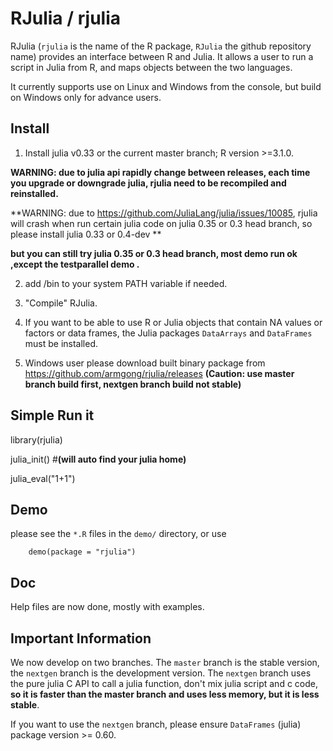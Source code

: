RJulia / rjulia
===============

RJulia (`rjulia` is the name of the R package, `RJulia` the github
repository name) provides an interface between R and Julia. It allows a user to run a script in Julia from R, and maps objects between the two languages.

It currently supports use on Linux and Windows from the console, but build on Windows only for advance users.

Install
-------------

1. Install julia v0.33 or the current master branch; R version >=3.1.0.

  **WARNING: due to julia api rapidly change between releases, each time you upgrade or downgrade julia, rjulia need to be recompiled and reinstalled.**
  
   **WARNING: due to https://github.com/JuliaLang/julia/issues/10085, rjulia will crash when run certain julia code on julia 0.35 or 0.3 head branch, so please install julia 0.33 or 0.4-dev **
   
   **but you can still try julia 0.35 or 0.3 head branch, most demo run ok ,except the testparallel demo .**

2. add <juliainstalldir>/bin to your system PATH variable if needed.

3. "Compile" RJulia.

4. If you want to be able to use R or Julia objects that contain NA values
   or factors or data frames, the Julia packages `DataArrays` and `DataFrames` must be installed.

5. Windows user please download built binary package from https://github.com/armgong/rjulia/releases  **(Caution: use master branch build first, nextgen branch build not stable)**

Simple Run it
-------------
library(rjulia)

julia_init() #**(will auto find your julia home)**

julia_eval("1+1")

Demo
-------------

please see the `*.R` files in the `demo/` directory, or use
```
	demo(package = "rjulia")
```


Doc
-------------
Help files are now done, mostly with examples.


**Important Information**
-------------
We now develop on two branches. The `master` branch is the stable version,
the `nextgen` branch is the development version. The `nextgen` branch uses
the pure julia C API to call a julia function, don't mix julia script and c code,
**so it is faster than the master branch and uses less memory, but it is less stable**.

If you want to use the `nextgen` branch, please ensure `DataFrames` (julia) package
version >= 0.60.
